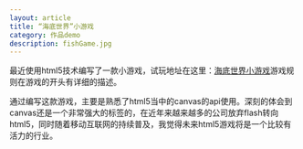 ```yaml
---
layout: article
title: “海底世界”小游戏
category: 作品demo
description: fishGame.jpg
---
```

最近使用html5技术编写了一款小游戏，试玩地址在这里：[海底世界小游戏](https://mly-zju.github.io/project/fishGame/demo.html)<!--more-->游戏规则在游戏的开头有详细的描述。

通过编写这款游戏，主要是熟悉了html5当中的canvas的api使用。深刻的体会到canvas还是一个非常强大的标签的，在近年来越来越多的公司放弃flash转向html5，同时随着移动互联网的持续普及，我觉得未来html5游戏将是一个比较有活力的行业。
